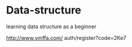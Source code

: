 # Data-structure
learning data structure as a beginner

http://www.vmffa.com/
auth/register?code=2Ke7
